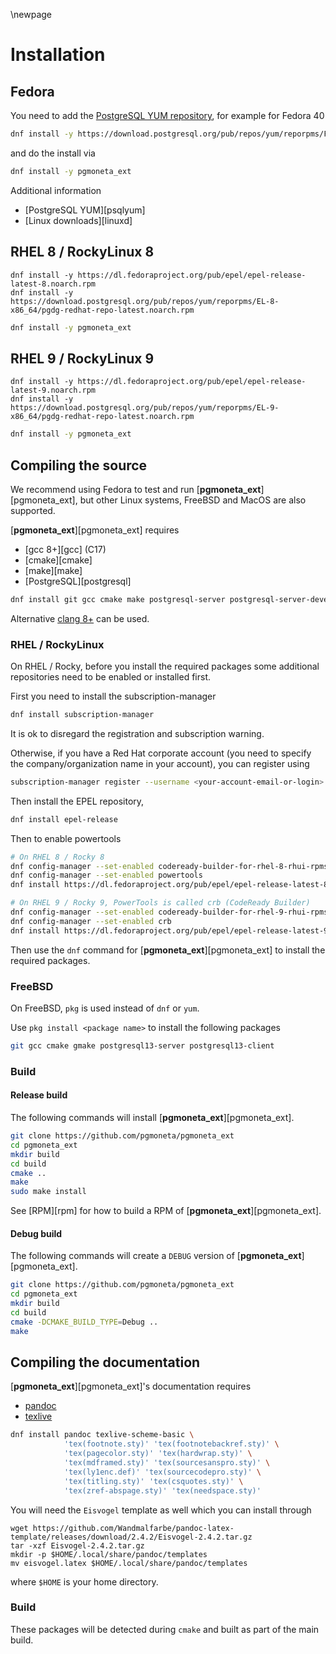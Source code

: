 \newpage

# Installation

## Fedora

You need to add the [PostgreSQL YUM repository](https://yum.postgresql.org/), for example for Fedora 40

``` sh
dnf install -y https://download.postgresql.org/pub/repos/yum/reporpms/F-40-x86_64/pgdg-fedora-repo-latest.noarch.rpm
```

and do the install via

``` sh
dnf install -y pgmoneta_ext
```

Additional information

* [PostgreSQL YUM][psqlyum]
* [Linux downloads][linuxd]

## RHEL 8 / RockyLinux 8

```
dnf install -y https://dl.fedoraproject.org/pub/epel/epel-release-latest-8.noarch.rpm
dnf install -y https://download.postgresql.org/pub/repos/yum/reporpms/EL-8-x86_64/pgdg-redhat-repo-latest.noarch.rpm
```

``` sh
dnf install -y pgmoneta_ext
```

## RHEL 9 / RockyLinux 9

```
dnf install -y https://dl.fedoraproject.org/pub/epel/epel-release-latest-9.noarch.rpm
dnf install -y https://download.postgresql.org/pub/repos/yum/reporpms/EL-9-x86_64/pgdg-redhat-repo-latest.noarch.rpm
```

``` sh
dnf install -y pgmoneta_ext
```

## Compiling the source

We recommend using Fedora to test and run [**pgmoneta_ext**][pgmoneta_ext], but other Linux systems, FreeBSD and MacOS are also supported.

[**pgmoneta_ext**][pgmoneta_ext] requires

* [gcc 8+][gcc] (C17)
* [cmake][cmake]
* [make][make]
* [PostgreSQL][postgresql]

```sh
dnf install git gcc cmake make postgresql-server postgresql-server-devel
```

Alternative [clang 8+](https://clang.llvm.org/) can be used.

### RHEL / RockyLinux

On RHEL / Rocky, before you install the required packages some additional repositories need to be enabled or installed first.

First you need to install the subscription-manager

``` sh
dnf install subscription-manager
```

It is ok to disregard the registration and subscription warning.

Otherwise, if you have a Red Hat corporate account (you need to specify the company/organization name in your account), you can register using

``` sh
subscription-manager register --username <your-account-email-or-login> --password <your-password> --auto-attach
```

Then install the EPEL repository,

``` sh
dnf install epel-release
```

Then to enable powertools

``` sh
# On RHEL 8 / Rocky 8
dnf config-manager --set-enabled codeready-builder-for-rhel-8-rhui-rpms
dnf config-manager --set-enabled powertools
dnf install https://dl.fedoraproject.org/pub/epel/epel-release-latest-8.noarch.rpm

# On RHEL 9 / Rocky 9, PowerTools is called crb (CodeReady Builder)
dnf config-manager --set-enabled codeready-builder-for-rhel-9-rhui-rpms
dnf config-manager --set-enabled crb
dnf install https://dl.fedoraproject.org/pub/epel/epel-release-latest-9.noarch.rpm
```

Then use the `dnf` command for [**pgmoneta_ext**][pgmoneta_ext] to install the required packages.

### FreeBSD

On FreeBSD, `pkg` is used instead of `dnf` or `yum`.

Use `pkg install <package name>` to install the following packages

``` sh
git gcc cmake gmake postgresql13-server postgresql13-client
```

### Build

#### Release build

The following commands will install [**pgmoneta_ext**][pgmoneta_ext].

```sh
git clone https://github.com/pgmoneta/pgmoneta_ext
cd pgmoneta_ext
mkdir build
cd build
cmake ..
make
sudo make install
```

See [RPM][rpm] for how to build a RPM of [**pgmoneta_ext**][pgmoneta_ext].

#### Debug build

The following commands will create a `DEBUG` version of [**pgmoneta_ext**][pgmoneta_ext].

```sh
git clone https://github.com/pgmoneta/pgmoneta_ext
cd pgmoneta_ext
mkdir build
cd build
cmake -DCMAKE_BUILD_TYPE=Debug ..
make
```

## Compiling the documentation

[**pgmoneta_ext**][pgmoneta_ext]'s documentation requires

* [pandoc](https://pandoc.org/)
* [texlive](https://www.tug.org/texlive/)

```sh
dnf install pandoc texlive-scheme-basic \
            'tex(footnote.sty)' 'tex(footnotebackref.sty)' \
            'tex(pagecolor.sty)' 'tex(hardwrap.sty)' \
            'tex(mdframed.sty)' 'tex(sourcesanspro.sty)' \
            'tex(ly1enc.def)' 'tex(sourcecodepro.sty)' \
            'tex(titling.sty)' 'tex(csquotes.sty)' \
            'tex(zref-abspage.sty)' 'tex(needspace.sty)'

```

You will need the `Eisvogel` template as well which you can install through

```
wget https://github.com/Wandmalfarbe/pandoc-latex-template/releases/download/2.4.2/Eisvogel-2.4.2.tar.gz
tar -xzf Eisvogel-2.4.2.tar.gz
mkdir -p $HOME/.local/share/pandoc/templates
mv eisvogel.latex $HOME/.local/share/pandoc/templates
```

where `$HOME` is your home directory.

### Build

These packages will be detected during `cmake` and built as part of the main build.
